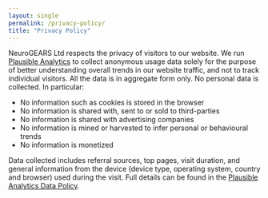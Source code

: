 ```yaml
---
layout: single
permalink: /privacy-policy/
title: "Privacy Policy"
---
```


NeuroGEARS Ltd respects the privacy of visitors to our website. We run [Plausible Analytics](https://plausible.io) to collect anonymous usage data solely for the purpose of better understanding overall trends in our website traffic, and not to track individual visitors. All the data is in aggregate form only. No personal data is collected. In particular:

* No information such as cookies is stored in the browser
* No information is shared with, sent to or sold to third-parties
* No information is shared with advertising companies
* No information is mined or harvested to infer personal or behavioural trends
* No information is monetized

Data collected includes referral sources, top pages, visit duration, and general information from the device (device type, operating system, country and browser) used during the visit. Full details can be found in the [Plausible Analytics Data Policy](https://plausible.io/data-policy).